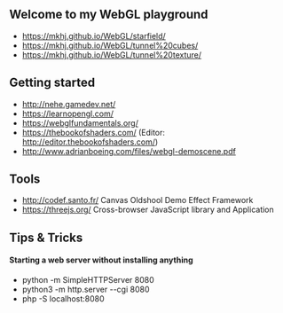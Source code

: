 ## Welcome to my WebGL playground

* https://mkhj.github.io/WebGL/starfield/
* https://mkhj.github.io/WebGL/tunnel%20cubes/
* https://mkhj.github.io/WebGL/tunnel%20texture/



## Getting started

* http://nehe.gamedev.net/
* https://learnopengl.com/
* https://webglfundamentals.org/
* https://thebookofshaders.com/ (Editor: http://editor.thebookofshaders.com/)
* http://www.adrianboeing.com/files/webgl-demoscene.pdf


## Tools

* http://codef.santo.fr/ Canvas Oldshool Demo Effect Framework
* https://threejs.org/ Cross-browser JavaScript library and Application 


## Tips & Tricks

#### Starting a web server without installing anything

* python -m SimpleHTTPServer 8080
* python3 -m http.server --cgi 8080
* php -S localhost:8080
